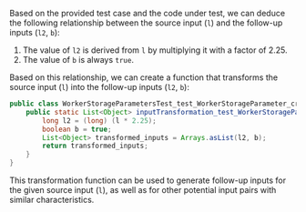 Based on the provided test case and the code under test, we can deduce the following relationship between the source input (`l`) and the follow-up inputs (`l2`, `b`):

1. The value of `l2` is derived from `l` by multiplying it with a factor of 2.25.
2. The value of `b` is always `true`.

Based on this relationship, we can create a function that transforms the source input (`l`) into the follow-up inputs (`l2`, `b`):

```java
public class WorkerStorageParametersTest_test_WorkerStorageParameter_createInstance {
    public static List<Object> inputTransformation_test_WorkerStorageParameter_createInstance(long l)  {
        long l2 = (long) (l * 2.25);
        boolean b = true;
        List<Object> transformed_inputs = Arrays.asList(l2, b);
        return transformed_inputs;
    }
}
```

This transformation function can be used to generate follow-up inputs for the given source input (`l`), as well as for other potential input pairs with similar characteristics.